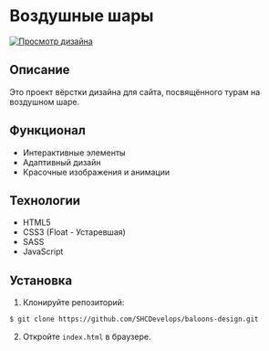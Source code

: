 # Воздушные шары

[![Просмотр дизайна](https://img.shields.io/badge/Просмотр%20дизайна-Click-blue?style=for-the-badge)](https://shcdevelops.github.io/baloons-design/)

## Описание
Это проект вёрстки дизайна для сайта, посвящённого турам на воздушном шаре. 

## Функционал
- Интерактивные элементы
- Адаптивный дизайн
- Красочные изображения и анимации

## Технологии
- HTML5
- CSS3 (Float - Устаревшая)
- SASS
- JavaScript

## Установка
1. Клонируйте репозиторий:

```bash
$ git clone https://github.com/SHCDevelops/baloons-design.git
```

2. Откройте `index.html` в браузере.